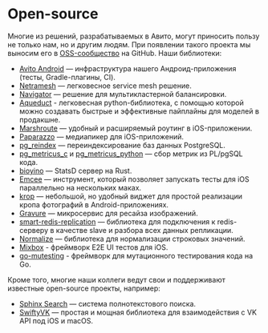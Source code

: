 # Open-source

Многие из решений, разрабатываемых в Авито, могут приносить пользу не только нам, но и другим людям. При появлении такого проекта мы выносим его в [OSS-сообщество](https://github.com/avito-tech) на GitHub. Наши библиотеки:
- [Avito Android](https://github.com/avito-tech/avito-android) — инфраструктура нашего Андроид-приложения (тесты, Gradle-плагины, CI).
- [Netramesh](https://github.com/avito-tech/netramesh) — легковесное service mesh решение.
- [Navigator](https://github.com/avito-tech/navigator) — решение для мультикластерной балансировки.
- [Aqueduct](https://github.com/avito-tech/aqueduct) - легковесная python-библиотека, c помощью которой можно создавать быстрые и эффективные пайплайны для моделей в продакшне.
- [Marshroute](https://github.com/avito-tech/Marshroute) — удобный и расширяемый роутинг в iOS-приложении.
- [Paparazzo](https://github.com/avito-tech/Paparazzo) — медиапикер для iOS-приложений.
- [pg_reindex](https://github.com/avito-tech/pg_reindex) — переиндексирование баз данных PostgreSQL.
- [pg_metricus_c](https://github.com/avito-tech/pg_metricus_c) и [pg_metricus_python](https://github.com/avito-tech/pg_metricus_python) — сбор метрик из PL/pgSQL кода.
- [bioyino](https://github.com/avito-tech/bioyino) — StatsD сервер на Rust.
- [Emcee](https://github.com/avito-tech/Emcee) — инструмент, который позволяет запускать тесты для iOS параллельно на нескольких маках.
- [krop](https://github.com/avito-tech/krop) — небольшой, но удобный виджет для простой реализации кропа фотографий в Android-приложениях.
- [Gravure](https://github.com/avito-tech/gravure) — микросервис для ресайза изображений.
- [smart-redis-replication](https://github.com/avito-tech/smart-redis-replication) — библиотека для подключения к redis-серверу в качестве slave и разбора всех данных репликации.
- [Normalize](https://github.com/avito-tech/normalize.git) — библиотека для нормализации строковых значений.
- [Mixbox](https://github.com/avito-tech/Mixbox) - фреймворк E2E UI тестов для iOS.
- [go-mutesting](https://github.com/avito-tech/go-mutesting) - фреймворк для мутационного тестирования кода на Go.

Кроме того, многие наши коллеги ведут свои и поддерживают известные open-source проекты, например:

- [Sphinx Search](http://sphinxsearch.com) — система полнотекстового поиска.
- [SwiftyVK](https://github.com/SwiftyVK/SwiftyVK) — простая и мощная библиотека для взаимодействия с VK API под iOS и macOS.
